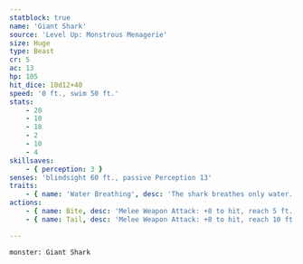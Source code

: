 ```yaml
---
statblock: true
name: 'Giant Shark'
source: 'Level Up: Monstrous Menagerie'
size: Huge
type: Beast
cr: 5
ac: 13
hp: 105
hit_dice: 10d12+40
speed: '0 ft., swim 50 ft.'
stats:
    - 20
    - 10
    - 18
    - 2
    - 10
    - 4
skillsaves:
    - { perception: 3 }
senses: 'blindsight 60 ft., passive Perception 13'
traits:
    - { name: 'Water Breathing', desc: 'The shark breathes only water.' }
actions:
    - { name: Bite, desc: 'Melee Weapon Attack: +8 to hit, reach 5 ft., one target. Hit: 21 (3d10+5) piercing damage. On a hit, the shark can make a second bite attack as a bonus action.' }
    - { name: Tail, desc: 'Melee Weapon Attack: +8 to hit, reach 10 ft., one target. Hit: 15 (3d6+5) bludgeoning damage, and the shark can swim 20 feet without provoking opportunity attacks.' }

---
```

```statblock
monster: Giant Shark
```
